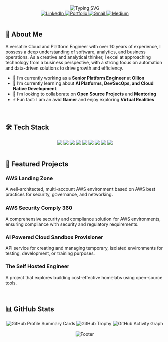 <!-- README Intro -->
<div align="center">
  <img src="https://readme-typing-svg.herokuapp.com?font=Fira+Code&pause=1000&color=2D9EF7&center=true&vCenter=true&width=435&lines=Hey+there!+I'm+Bhushan+%F0%9F%91%8B;Cloud+Architect+%26+Platform+Engineer;Always+Learning+%26+Building+%F0%9F%9A%80" alt="Typing SVG" />
</div>

<div align="center">
  <a href="https://www.linkedin.com/in/drtinkerer/">
    <img src="https://img.shields.io/badge/LinkedIn-0077B5?style=for-the-badge&logo=linkedin&logoColor=white" alt="LinkedIn" />
  </a>
  <a href="https://cloudpoet.in/">
    <img src="https://img.shields.io/badge/Portfolio-2D9EF7?style=for-the-badge&logo=Cloudflare&logoColor=white" alt="Portfolio" />
  </a>
  <a href="mailto:eulersidentity2718@gmail.com">
    <img src="https://img.shields.io/badge/Gmail-D14836?style=for-the-badge&logo=gmail&logoColor=white" alt="Gmail" />
  </a>
  <a href="https://medium.com/@drtinkerer">
    <img src="https://img.shields.io/badge/Medium-12100E?style=for-the-badge&logo=medium&logoColor=white" alt="Medium" />
  </a>
</div>

<br/>

## 🚀 About Me

A versatile Cloud and Platform Engineer with over 10 years of experience, I possess a deep understanding of software, analytics, and business operations. As a creative and analytical thinker, I excel at approaching technology from a business perspective, with a strong focus on automation and data-driven solutions to drive growth and efficiency.

- 🔭 I’m currently working as a **Senior Platform Engineer** at **Ollion**
- 🌱 I’m currently learning about **AI Platforms, DevSecOps, and Cloud Native Development**
- 👯 I’m looking to collaborate on **Open Source Projects** and **Mentoring**
- ⚡ Fun fact: I am an avid **Gamer** and enjoy exploring **Virtual Realities**

<br/>

## 🛠️ Tech Stack

<div align="center">
  <a href="https://aws.amazon.com/"><img src="https://img.shields.io/badge/Multi--Cloud-FF9900?style=for-the-badge&logo=amazonaws&logoColor=white" /></a>
  <a href="https://www.docker.com/"><img src="https://img.shields.io/badge/DevSecOps-2CA5E0?style=for-the-badge&logo=docker&logoColor=white" /></a>
  <a href="https://www.tensorflow.org/"><img src="https://img.shields.io/badge/AI_Platforms-FF6F00?style=for-the-badge&logo=tensorflow&logoColor=white" /></a>
  <a href="https://kubernetes.io/"><img src="https://img.shields.io/badge/Cloud_Native-326ce5?style=for-the-badge&logo=kubernetes&logoColor=white" /></a>
  <a href="https://spark.apache.org/"><img src="https://img.shields.io/badge/Big_Data-FFFFFF?style=for-the-badge&logo=apachespark&logoColor=#E35A16" /></a>
  <a href="https://www.digitalocean.com/"><img src="https://img.shields.io/badge/System_Design-0080FF?style=for-the-badge&logo=digitalocean&logoColor=white" /></a>
  <a href="https://www.linux.org/"><img src="https://img.shields.io/badge/Linux-FCC624?style=for-the-badge&logo=linux&logoColor=black" /></a>
  <a href="https://www.terraform.io/"><img src="https://img.shields.io/badge/Infrastructure_as_Code-7B42BC?style=for-the-badge&logo=terraform&logoColor=white" /></a>
  <a href="https://www.ansible.com/"><img src="https://img.shields.io/badge/CI/CD-EE0000?style=for-the-badge&logo=ansible&logoColor=white" /></a>
</div>

<br/>

## 📖 Featured Projects

### AWS Landing Zone
A well-architected, multi-account AWS environment based on AWS best practices for security, governance, and networking.

### AWS Security Comply 360
A comprehensive security and compliance solution for AWS environments, ensuring compliance with security and regulatory requirements.

### AI Powered Cloud Sandbox Provisioner
API service for creating and managing temporary, isolated environments for testing, development, or training purposes.

### The Self Hosted Engineer
A project that explores building cost-effective homelabs using open-source tools.

<br/>

## 📊 GitHub Stats

<div align="center">
  <img src="https://github-profile-summary-cards.vercel.app/api/cards/profile-details?username=drtinkerer&theme=radical" alt="GitHub Profile Summary Cards" />
  <img src="https://github-profile-trophy.vercel.app/?username=drtinkerer&theme=radical&no-frame=true&column=7&margin-w=15&margin-h=15" alt="GitHub Trophy" />
  <img src="https://github-readme-activity-graph.vercel.app/graph?username=drtinkerer&theme=react-dark&hide_border=true&bg_color=0D1117&timezone=Asia%2FKolkata" alt="GitHub Activity Graph" />
</div>

<br/>

<div align="center">
  <img src="https://capsule-render.vercel.app/api?type=waving&color=gradient&height=100&section=footer" alt="Footer" />
</div>